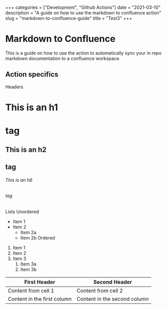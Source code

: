 +++
categories = ["Development", "Github Actions"]
date = "2021-03-10"
description = "A guide on how to use the markdown to confluence action"
slug = "markdown-to-confluence-guide"
title = "Test3"
+++

# Markdown to Confluence

This is a guide on how to use the action to automatically sync your in repo markdown documentation to a confluence workspace.


## Action specifics


Headers
# This is an h1 <h1> tag
## This is an h2 <h2> tag
###### This is an h6 <h6> tag

Lists
Unordered
* Item 1
* Item 2
    * Item 2a
    * Item 2b
      Ordered
1. Item 1
1. Item 2
1. Item 3
    1. Item 3a
    1. Item 3b
    
    
First Header | Second Header
------------ | -------------
Content from cell 1 | Content from cell 2
Content in the first column | Content in the second column
